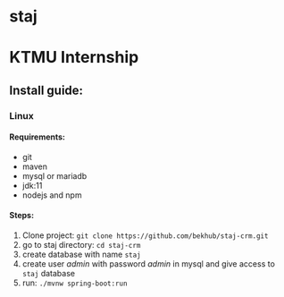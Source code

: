 # staj
<h1>KTMU Internship</h1>
<h2>Install guide:</h2>
<h3>Linux</h3>
<h4>Requirements:</h4>
<ul>
    <li>git</li>
    <li>maven</li>
    <li>mysql or mariadb</li>
    <li>jdk:11</li>
    <li>nodejs and npm</li>
</ul>
<h4>Steps:</h4>
<ol>
    <li>Clone project: <code>git clone https://github.com/bekhub/staj-crm.git</code></li>
    <li>go to staj directory: <code>cd staj-crm</code></li>
    <li>create database with name <code>staj</code></li>
    <li>create user <i>admin</i> with password <i>admin</i> in mysql and give access to <code>staj</code> database</li>
    <li>run: <code>./mvnw spring-boot:run</code></li>
</ol>
